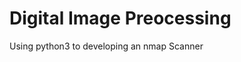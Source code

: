 # <span style:color:red>Digital Image Preocessing</span>
Using python3 to developing an nmap Scanner 
